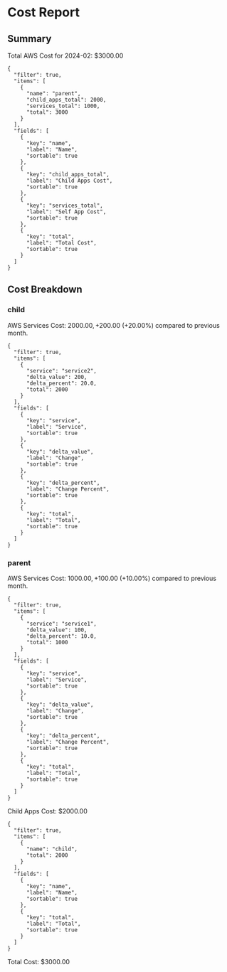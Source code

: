 # Cost Report

## Summary

Total AWS Cost for 2024-02: $3000.00

```json:table
{
  "filter": true,
  "items": [
    {
      "name": "parent",
      "child_apps_total": 2000,
      "services_total": 1000,
      "total": 3000
    }
  ],
  "fields": [
    {
      "key": "name",
      "label": "Name",
      "sortable": true
    },
    {
      "key": "child_apps_total",
      "label": "Child Apps Cost",
      "sortable": true
    },
    {
      "key": "services_total",
      "label": "Self App Cost",
      "sortable": true
    },
    {
      "key": "total",
      "label": "Total Cost",
      "sortable": true
    }
  ]
}
```

## Cost Breakdown

### child

AWS Services Cost: $2000.00, +$200.00 (+20.00%) compared to previous month.

```json:table
{
  "filter": true,
  "items": [
    {
      "service": "service2",
      "delta_value": 200,
      "delta_percent": 20.0,
      "total": 2000
    }
  ],
  "fields": [
    {
      "key": "service",
      "label": "Service",
      "sortable": true
    },
    {
      "key": "delta_value",
      "label": "Change",
      "sortable": true
    },
    {
      "key": "delta_percent",
      "label": "Change Percent",
      "sortable": true
    },
    {
      "key": "total",
      "label": "Total",
      "sortable": true
    }
  ]
}
```

### parent

AWS Services Cost: $1000.00, +$100.00 (+10.00%) compared to previous month.

```json:table
{
  "filter": true,
  "items": [
    {
      "service": "service1",
      "delta_value": 100,
      "delta_percent": 10.0,
      "total": 1000
    }
  ],
  "fields": [
    {
      "key": "service",
      "label": "Service",
      "sortable": true
    },
    {
      "key": "delta_value",
      "label": "Change",
      "sortable": true
    },
    {
      "key": "delta_percent",
      "label": "Change Percent",
      "sortable": true
    },
    {
      "key": "total",
      "label": "Total",
      "sortable": true
    }
  ]
}
```

Child Apps Cost: $2000.00

```json:table
{
  "filter": true,
  "items": [
    {
      "name": "child",
      "total": 2000
    }
  ],
  "fields": [
    {
      "key": "name",
      "label": "Name",
      "sortable": true
    },
    {
      "key": "total",
      "label": "Total",
      "sortable": true
    }
  ]
}
```

Total Cost: $3000.00
